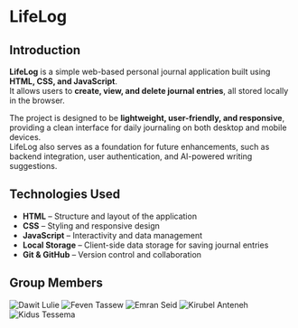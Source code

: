 # LifeLog

## Introduction
**LifeLog** is a simple web-based personal journal application built using **HTML, CSS, and JavaScript**.  
It allows users to **create, view, and delete journal entries**, all stored locally in the browser.

The project is designed to be **lightweight, user-friendly, and responsive**, providing a clean interface for daily journaling on both desktop and mobile devices.  
LifeLog also serves as a foundation for future enhancements, such as backend integration, user authentication, and AI-powered writing suggestions.

## Technologies Used
- **HTML** – Structure and layout of the application  
- **CSS** – Styling and responsive design  
- **JavaScript** – Interactivity and data management  
- **Local Storage** – Client-side data storage for saving journal entries  
- **Git & GitHub** – Version control and collaboration


##  Group Members

![Dawit Lulie](https://readme-typing-svg.demolab.com?font=Fira+Code&size=30&pause=0&color=1E90FF&width=400&height=50&lines=Dawit+Lulie)
![Feven Tassew](https://readme-typing-svg.demolab.com?font=Fira+Code&size=30&pause=0&color=32CD32&width=400&height=50&lines=Feven+Tassew)
![Emran Seid](https://readme-typing-svg.demolab.com?font=Fira+Code&size=30&pause=0&color=FF8C00&width=400&height=50&lines=Emran+Seid)
![Kirubel Anteneh](https://readme-typing-svg.demolab.com?font=Fira+Code&size=30&pause=0&color=8A2BE2&width=400&height=50&lines=Kirubel+Anteneh)
![Kidus Tessema](https://readme-typing-svg.demolab.com?font=Fira+Code&size=30&pause=0&color=FF1493&width=400&height=50&lines=Kidus+Tessema)
